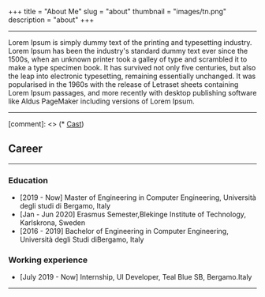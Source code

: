 +++
title = "About Me"
slug = "about"
thumbnail = "images/tn.png"
description = "about"
+++

---------------------------
Lorem Ipsum is simply dummy text of the printing and typesetting industry. Lorem Ipsum has been the industry's standard dummy text ever since the 1500s, when an unknown printer took a galley of type and scrambled it to make a type specimen book. It has survived not only five centuries, but also the leap into electronic typesetting, remaining essentially unchanged. It was popularised in the 1960s with the release of Letraset sheets containing Lorem Ipsum passages, and more recently with desktop publishing software like Aldus PageMaker including versions of Lorem Ipsum.

---------------------------
[comment]: <> (* [Cast](https://github.com/spf13/cast))

## Career
---------------------------
### Education
* [2019 - Now] Master of Engineering in Computer Engineering, Università degli studi di Bergamo, Italy
* [Jan - Jun 2020] Erasmus Semester,Blekinge Institute of Technology, Karlskrona, Sweden
* [2016 - 2019] Bachelor of Engineering in Computer Engineering, Università degli Studi diBergamo, Italy


### Working experience
* [July 2019 - Now] Internship, UI Developer, Teal Blue SB, Bergamo.Italy

---------------------------
